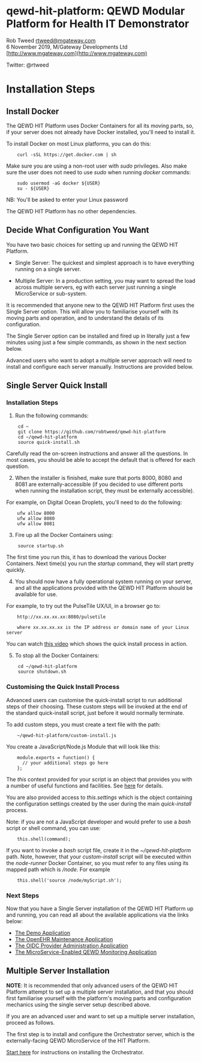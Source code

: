 # qewd-hit-platform: QEWD Modular Platform for Health IT Demonstrator
 
Rob Tweed <rtweed@mgateway.com>  
6 November 2019, M/Gateway Developments Ltd [http://www.mgateway.com](http://www.mgateway.com)  

Twitter: @rtweed


# Installation Steps

## Install Docker

The QEWD HIT Platform uses Docker Containers for all its moving parts, so, if your
server does not already have Docker installed, you'll need to install it.

To install Docker on most Linux platforms, you can do this:


        curl -sSL https://get.docker.com | sh


Make sure you are using a non-root user with *sudo* privileges.  Also
make sure the user does not need to use *sudo* when running *docker* commands:

        sudo usermod -aG docker ${USER}
        su - ${USER}

  NB: You'll be asked to enter your Linux password


The QEWD HIT Platform has no other dependencies.


## Decide What Configuration You Want
 
You have two basic choices for setting up and running the QEWD HIT Platform.

- Single Server: The quickest and simplest approach is to have everything running on a single
server.  

- Multiple Server: In a production setting, you may want to spread the load across multiple
servers, eg with each server just running a single MicroService or 
sub-system.

It is recommended that anyone new to the QEWD HIT Platform first uses the Single Server
option.  This will allow you to familiarise yourself with its moving parts and operation,
and to understand the details of its configuration.

The Single Server option can be installed and fired up in literally just a few minutes using just 
a few simple commands, as shown in the next section below.

Advanced users who want to adopt a multiple server approach will need to install and
configure each server manually.  Instructions are provided below.


## Single Server Quick Install

### Installation Steps

1) Run the following commands:

        cd ~
        git clone https://github.com/robtweed/qewd-hit-platform
        cd ~/qewd-hit-platform
        source quick-install.sh

Carefully read the on-screen instructions and answer all the questions.  In most cases, you
 should be able to accept the default that is offered for each question.

2) When the installer is finished, make sure that ports 8000, 8080 and 8081 are externally-accessible
 (if you decided to use different ports when running the installation script, they
must be externally accessible).

For example, on Digital Ocean Droplets, you'll need to do the following:

        ufw allow 8000
        ufw allow 8080
        ufw allow 8081

3) Fire up all the Docker Containers using:

        source startup.sh

The first time you run this, it has to download the various Docker Containers.  Next time(s)
you run the *startup* command, they will start pretty quickly.

4) You should now have a fully operational system running on your server, and
all the applications provided with the QEWD HIT Platform should be available for use.

For example, to try out the PulseTile UX/UI, in a browser go to:

        http://xx.xx.xx.xx:8080/pulsetile

        where xx.xx.xx.xx is the IP address or domain name of your Linux server


You can watch [this video](https://www.youtube.com/watch?v=nZgSmL2FxMw) which shows 
the quick install process in action.


5) To stop all the Docker Containers:

        cd ~/qewd-hit-platform
        source shutdown.sh


### Customising the Quick Install Process

Advanced users can customise the quick-install script to
run additional steps of their choosing.  These custom steps will
be invoked at the end of the standard quick-install script, just before
it would normally terminate.

To add custom steps, you must create a text file with the path:

        ~/qewd-hit-platform/custom-install.js

You create a JavaScript/Node.js Module that will look like this:

        module.exports = function() {
          // your additional steps go here
        };

The *this* context provided for your script is an object that provides you with
a number of useful functions and facilities.  See 
[here](https://github.com/robtweed/node-runner#what-is-the-this-context-within-my-script)
for details.

You are also provided access to *this.settings* which is the object containing
the configuration settings created by the user during the main *quick-install* process.


Note: if you are not a JavaScript developer and would prefer to use a *bash* script or shell
command, you can use:

        this.shell(command);

If you want to invoke a *bash* script file, create it in the *~/qewd-hit-platform* path.  Note, however,
that your *custom-install* script will be executed within the *node-runner* Docker Container, so
you must refer to any files using its mapped path which is */node*.  For example

        this.shell('source /node/myScript.sh');


### Next Steps

Now that you have a Single Server installation of the QEWD HIT Platform up and running,
you can read all about the available applications via the links below:

- [The Demo Application](./docs/demo.md)
- [The OpenEHR Maintenance Application](./docs/openehr-maint.md)
- [The OIDC Provider Administration Application](./docs/oidc-provider-admin.md)
- [The MicroService-Enabled QEWD Monitoring Application](./docs/qewd-monitor-ms.md)


## Multiple Server Installation

**NOTE**: It is recommended that only advanced users of the QEWD HIT Platform attempt to set up
a multiple server installation, and that you should first familiarise yourself with the
platform's moving parts and configuration mechanics using the single server setup described
above.

If you are an advanced user and want to set up a multiple server installation, proceed as follows.

The first step is to install and configure the Orchestrator server, which is the externally-facing
QEWD MicroService of the HIT Platform.

[Start here](https://github.com/robtweed/qewd-hit-platform/blob/master/docs/installation/orchestrator.md)
 for instructions on installing the Orchestrator.


